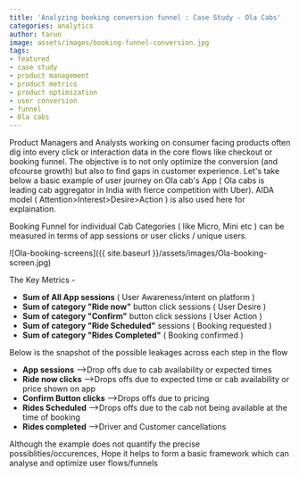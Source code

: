 ```yaml
---
title: 'Analyzing booking conversion funnel : Case Study - Ola Cabs'
categories: analytics
author: tarun
image: assets/images/booking-funnel-conversion.jpg
tags:
- featured
- case study
- product management
- product metrics
- product optimization
- user conversion
- funnel
- Ola cabs
---
```


Product Managers and Analysts working on consumer facing products often dig into every click or interaction data in the core  flows like checkout or booking funnel. The objective is to not only optimize the conversion (and ofcourse growth) but also to find gaps in customer experience. Let's take below a basic example of user journey on Ola cab's App ( Ola cabs is leading cab aggregator in India with fierce competition with Uber). AIDA model ( Attention>Interest>Desire>Action ) is also used here for explaination.

Booking Funnel for individual Cab Categories ( like Micro, Mini etc ) can be measured in terms of app sessions or user clicks / unique users.

![Ola-booking-screens]({{ site.baseurl }}/assets/images/Ola-booking-screen.jpg)

The Key Metrics - 

* **Sum of All App sessions** ( User Awareness/intent on platform )
* **Sum of category "Ride now"** button click sessions ( User Desire )
* **Sum of category "Confirm"** button click sessions ( User Action )
* **Sum of category "Ride Scheduled"** sessions ( Booking requested )
* **Sum of category "Rides Completed"** ( Booking confirmed )

Below is the snapshot of the possible leakages across each step in the flow

* **App sessions** \-->Drop offs due to cab availability or expected times
* **Ride now clicks**  \-->Drops offs due to expected time or cab availability or price shown on app
* **Confirm Button clicks**  \-->Drops offs due to pricing
* **Rides Scheduled**  \-->Drops offs due to the cab not being available at the time of booking
* **Rides completed**  \-->Driver and Customer cancellations

Although the example does not quantify the precise possiblities/occurences, Hope it helps to form a basic framework which can analyse and optimize user flows/funnels